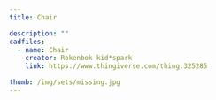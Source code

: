 ```yaml
---
title: Chair

description: ""
cadfiles:
  - name: Chair
    creator: Rokenbok kid*spark
    link: https://www.thingiverse.com/thing:325285

thumb: /img/sets/missing.jpg
---
```

